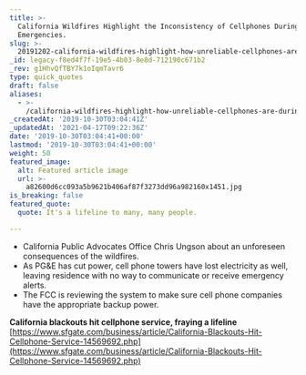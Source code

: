 ```yaml
---
title: >-
  California Wildfires Highlight the Inconsistency of Cellphones During
  Emergencies.
slug: >-
  20191202-california-wildfires-highlight-how-unreliable-cellphones-are-during-emergencies
_id: legacy-f8ed4f7f-19e5-4b03-8e8d-712190c671b2
_rev: g1HhvQfTBY7k1oIqmTavr6
type: quick_quotes
draft: false
aliases:
  - >-
    /california-wildfires-highlight-how-unreliable-cellphones-are-during-emergencies/
_createdAt: '2019-10-30T03:04:41Z'
_updatedAt: '2021-04-17T09:22:36Z'
date: '2019-10-30T03:04:41+00:00'
lastmod: '2019-10-30T03:04:41+00:00'
weight: 50
featured_image:
  alt: Featured article image
  url: >-
    a82600d6cc093a5b9621b406af87f3273dd96a982160x1451.jpg
is_breaking: false
featured_quote:
  quote: It's a lifeline to many, many people.

---
```

* California Public Advocates Office Chris Ungson about an unforeseen consequences of the wildfires.
* As PG&E has cut power, cell phone towers have lost electricity as well, leaving residence with no way to communicate or receive emergency alerts.
* The FCC is reviewing the system to make sure cell phone companies have the appropriate backup power.

**California blackouts hit cellphone service, fraying a lifeline**  
[https://www.sfgate.com/business/article/California-Blackouts-Hit-Cellphone-Service-14569692.php](https://www.sfgate.com/business/article/California-Blackouts-Hit-Cellphone-Service-14569692.php)